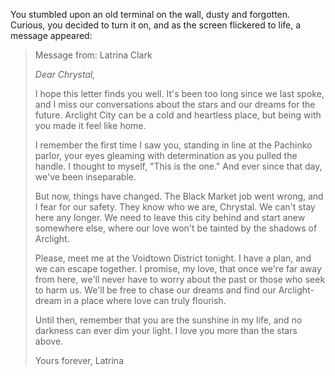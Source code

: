 You stumbled upon an old terminal on the wall, dusty and forgotten. Curious, you decided to turn it on, and as the screen flickered to life, a message appeared:

> Message from: Latrina Clark
> 
> *Dear Chrystal,*
> 
> I hope this letter finds you well. It's been too long since we last spoke, and I miss our conversations about the stars and our dreams for the future. Arclight City can be a cold and heartless place, but being with you made it feel like home.
> 
> I remember the first time I saw you, standing in line at the Pachinko parlor, your eyes gleaming with determination as you pulled the handle. I thought to myself, "This is the one." And ever since that day, we've been inseparable.
> 
> But now, things have changed. The Black Market job went wrong, and I fear for our safety. They know who we are, Chrystal. We can't stay here any longer. We need to leave this city behind and start anew somewhere else, where our love won't be tainted by the shadows of Arclight.
> 
> Please, meet me at the Voidtown District tonight. I have a plan, and we can escape together. I promise, my love, that once we're far away from here, we'll never have to worry about the past or those who seek to harm us. We'll be free to chase our dreams and find our Arclight-dream in a place where love can truly flourish.
> 
> Until then, remember that you are the sunshine in my life, and no darkness can ever dim your light. I love you more than the stars above.
> 
> Yours forever,
> Latrina